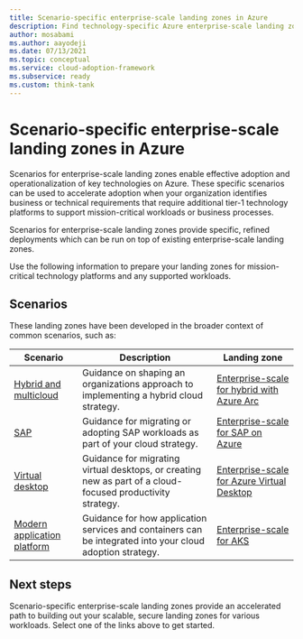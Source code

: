 ```yaml
---
title: Scenario-specific enterprise-scale landing zones in Azure
description: Find technology-specific Azure enterprise-scale landing zone scenarios.
author: mosabami
ms.author: aayodeji
ms.date: 07/13/2021
ms.topic: conceptual
ms.service: cloud-adoption-framework
ms.subservice: ready
ms.custom: think-tank
---
```


# Scenario-specific enterprise-scale landing zones in Azure

Scenarios for enterprise-scale landing zones enable effective adoption and operationalization of key technologies on Azure. These specific scenarios can be used to accelerate adoption when your organization identifies business or technical requirements that require additional tier-1 technology platforms to support mission-critical workloads or business processes.

Scenarios for enterprise-scale landing zones provide specific, refined deployments which can be run on top of existing enterprise-scale landing zones.

Use the following information to prepare your landing zones for mission-critical technology platforms and any supported workloads.

## Scenarios

These landing zones have been developed in the broader context of common scenarios, such as:

| Scenario | Description | Landing zone |
|---|---|---|
|[Hybrid and multicloud](../../scenarios/hybrid/index.md)| Guidance on shaping an organizations approach to implementing a hybrid cloud strategy. | [Enterprise-scale for hybrid with Azure Arc](../../scenarios/hybrid/enterprise-scale-landing-zone.md)
|[SAP](../../scenarios/SAP/index.md)| Guidance for migrating or adopting SAP workloads as part of your cloud strategy. | [Enterprise-scale for SAP on Azure](../../scenarios/sap/enterprise-scale-landing-zone.md) |
|[Virtual desktop](../../scenarios/wvd/index.md)| Guidance for migrating virtual desktops, or creating new as part of a cloud-focused productivity strategy. | [Enterprise-scale for Azure Virtual Desktop](../../scenarios/wvd/enterprise-scale-landing-zone.md) |
| [Modern application platform](../../scenarios/app-platform/index.md) | Guidance for how application services and containers can be integrated into your cloud adoption strategy. | [Enterprise-scale for AKS](../../scenarios/app-platform/aks/enterprise-scale-landing-zone.md) |

## Next steps

Scenario-specific enterprise-scale landing zones provide an accelerated path to building out your scalable, secure landing zones for various workloads. Select one of the links above to get started.
